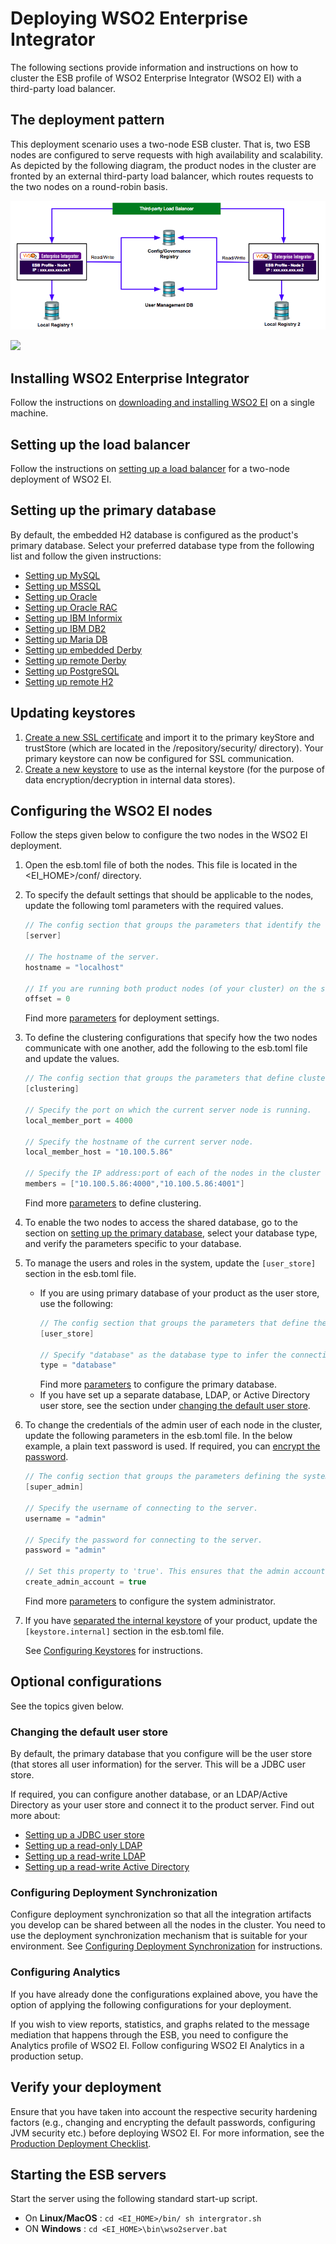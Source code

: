 # Deploying WSO2 Enterprise Integrator
The following sections provide information and instructions on how to cluster the ESB profile of WSO2 Enterprise Integrator (WSO2 EI) with a third-party load balancer.

## The deployment pattern

This deployment scenario uses a two-node ESB cluster. That is, two ESB nodes are configured to serve requests with high availability and scalability. As depicted by the following diagram, the product nodes in the cluster are fronted by an external third-party load balancer, which routes requests to the two nodes on a round-robin basis.

![Micro Integrator Deployment Pattern](../../assets/img/deployment_ei.png)

<a href=""><img src="../../../assets/img/deployment_ei.png"></a>

## Installing WSO2 Enterprise Integrator

Follow the instructions on [downloading and installing WSO2 EI](../setup/installation/install_in_vm.md) on a single machine.

## Setting up the load balancer

Follow the instructions on [setting up a load balancer](../../setup/setting_up_lb.md) for a two-node deployment of WSO2 EI.

## Setting up the primary database

By default, the embedded H2 database is configured as the product's primary database. Select your preferred database type from the following list and follow the given instructions:

* [Setting up MySQL](../../setup/databases/setting-up-MySQL.md)
* [Setting up MSSQL](../../setup/databases/setting-up-MSSQL.md)
* [Setting up Oracle](../../setup/databases/setting-up-Oracle.md)
* [Setting up Oracle RAC](../../setup/databases/setting-up-Oracle-RAC.md)
* [Setting up IBM Informix](../../setup/databases/setting-up-IBM-Informix.md)
* [Setting up IBM DB2](../../setup/databases/setting-up-IBM-DB2.md)
* [Setting up Maria DB](../../setup/databases/setting-up-MariaDB.md)
* [Setting up embedded Derby](../../setup/databases/setting-up-Embedded-Derby.md)
* [Setting up remote Derby](../../setup/databases/setting-up-Remote-Derby.md)
* [Setting up PostgreSQL](../../setup/databases/setting-up-PostgreSQL.md)
* [Setting up remote H2](../../setup/databases/setting-up-Remote-H2.md)

## Updating keystores

1. [Create a new SSL certificate](../../setup/security/importing_ssl_certificate.md) and import it to the primary keyStore and trustStore (which are located in the /repository/security/ directory). Your primary keystore can now be configured for SSL communication.
2. [Create a new keystore](../../setup/security/creating_keystores.md) to use as the internal keystore (for the purpose of data encryption/decryption in internal data stores).

## Configuring the WSO2 EI nodes

Follow the steps given below to configure the two nodes in the WSO2 EI deployment.

1. Open the esb.toml file of both the nodes. This file is located in the <EI_HOME>/conf/ directory.
2. To specify the default settings that should be applicable to the nodes, update the following toml parameters with the required values.

    ```java
    // The config section that groups the parameters that identify the server.
    [server]

    // The hostname of the server.
    hostname = "localhost"

    // If you are running both product nodes (of your cluster) on the same VM, set a port offset for on the servers.
    offset = 0
    ```
   Find more [parameters](../../../references/ei_config_catalog/#configuring-the-default-deployment-settings) for deployment settings.

3. To define the clustering configurations that specify how the two nodes communicate with one another, add the following to the esb.toml file and update the values.
    ``` java
    // The config section that groups the parameters that define cluster coordination.
    [clustering]

    // Specify the port on which the current server node is running.
    local_member_port = 4000

    // Specify the hostname of the current server node.
    local_member_host = "10.100.5.86"

    // Specify the IP address:port of each of the nodes in the cluster as shown below. Be sure to use the same port number and hostname you specified above.
    members = ["10.100.5.86:4000","10.100.5.86:4001"]
    ```
    Find more [parameters](../../../references/ei_config_catalog/#configuring-the-cluster-settings) to define clustering.

4. To enable the two nodes to access the shared database, go to the section on [setting up the primary database](../../setup/deployment/deploying_wso2_ei.md#setting-up-the-primary-database), select your database type, and verify the parameters specific to your database.

 5. To manage the users and roles in the system, update the `[user_store]` section in the esb.toml file.
    
    * If you are using primary database of your product as the user store, use the following:
        ``` java
        // The config section that groups the parameters that define the user store (which is the shared DB in this example) connected to the server.
        [user_store]

        // Specify "database" as the database type to infer the connection details of your shared DB.
        type = "database"
        ```
      Find more [parameters](../../../references/ei_config_catalog/#connecting-to-the-primary-data-store) to configure the primary database.
    * If you have set up a separate database, LDAP, or Active Directory user store, see the section under [changing the default user store](../../setup/deployment/deploying_wso2_ei.md#changing-the-default-user-store).

6. To change the credentials of the admin user of each node in the cluster, update the following parameters in the esb.toml file. In the below example, a plain text password is used. If required, you can [encrypt the password](../../setup/security/encrypting_plain_text.md).
    ``` java
    // The config section that groups the parameters defining the system administrator.
    [super_admin]

    // Specify the username of connecting to the server.
    username = "admin"

    // Specify the password for connecting to the server.
    password = "admin"

    // Set this property to 'true'. This ensures that the admin account is created in the user store.
    create_admin_account = true
    ```
    
    Find more [parameters](../../../references/ei_config_catalog/#configuring-the-system-administrator) to configure the system administrator.

7. If you have [separated the internal keystore](../../setup/deployment/deploying_wso2_ei.md#updating-keystores) of your product, update the `[keystore.internal]` section in the esb.toml file.
   
    See [Configuring Keystores](../../setup/security/configuring_keystores.md) for instructions.
    
## Optional configurations

See the topics given below.

### Changing the default user store
By default, the primary database that you configure will be the user store (that stores all user information) for the server. This will be a JDBC user store.

If required, you can configure another database, or an LDAP/Active Directory as your user store and connect it to the product server. Find out more about:

* [Setting up a JDBC user store](../../setup/user_stores/setting_up_jdbc_userstore.md)
* [Setting up a read-only LDAP](../../setup/user_stores/setting_up_ro_ldap.md)
* [Setting up a read-write LDAP](../../setup/user_stores/setting_up_rw_ldap.md)
* [Setting up a read-write Active Directory](../../setup/user_stores/setting_up_rw_ad.md)

### Configuring Deployment Synchronization

Configure deployment synchronization so that all the integration artifacts you develop can be shared between all the nodes in the cluster. You need to use the deployment synchronization mechanism that is suitable for your environment. See [Configuring Deployment Synchronization](../../setup/deployment_synchronization.md) for instructions.

### Configuring Analytics

If you have already done the configurations explained above, you have the option of applying the following configurations for your deployment.

If you wish to view reports, statistics, and graphs related to the message mediation that happens through the ESB, you need to configure the Analytics profile of WSO2 EI. Follow configuring WSO2 EI Analytics in a production setup.

## Verify your deployment

Ensure that you have taken into account the respective security hardening factors (e.g., changing and encrypting the default passwords, configuring JVM security etc.) before deploying WSO2 EI. For more information, see the [Production Deployment Checklist](../../setup/deployment/deployment_checklist.md).

## Starting the ESB servers

Start the server using the following standard start-up script.

* On **Linux/MacOS** : `cd <EI_HOME>/bin/ sh intergrator.sh`
* ON **Windows** : `cd <EI_HOME>\bin\wso2server.bat`
